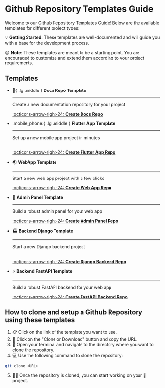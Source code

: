 # Github Repository Templates Guide

Welcome to our Github Repository Templates Guide! Below are the available templates for different project types:

💡 **Getting Started**: These templates are well-documented and will guide you with a base for the development process.

😊 **Note**: These templates are meant to be a starting point. You are encouraged to customize and extend them according to your project requirements.

## Templates

<div class="grid cards" markdown>


- :book:{ .lg .middle } __Docs Repo Template__

    ---

    Create a new documentation repository for your project

    [:octicons-arrow-right-24: **Create Docs Repo**](https://github.com/SerendipityOrg/Docs-Repo-Template)

- :mobile_phone:{ .lg .middle } __Flutter App Template__

    ---

    Set up a new mobile app project in minutes
    <br><br>

    [:octicons-arrow-right-24: **Create Flutter App Repo**](https://github.com/SerendipityOrg/Flutter-App-Template)


- :earth_asia: **WebApp Template**

    ---

    Start a new web app project with a few clicks

    [:octicons-arrow-right-24: **Create Web App Repo**](https://github.com/SerendipityOrg/WebApp-Template)

- :city_sunrise: **Admin Panel Template**

    ---

    Build a robust admin panel for your web app

    [:octicons-arrow-right-24: **Create Admin Panel Repo**](https://github.com/SerendipityOrg/Admin-Panel-Template)

- :factory: **Backend Django Template**

    ---

    Start a new Django backend project
    <br><br>

    [:octicons-arrow-right-24: **Create Django Backend Repo**](https://github.com/SerendipityOrg/Backend-Django-Template)

- :zap: **Backend FastAPI Template**

    ---

    Build a robust FastAPI backend for your web app

    [:octicons-arrow-right-24: **Create FastAPI Backend Repo**](https://github.com/SerendipityOrg/Backend-FastAPI-Template)


</div>

## How to clone and setup a Github Repository using these templates

1. 📋 Click on the link of the template you want to use.
2. 📝 Click on the "Clone or Download" button and copy the URL.
3. 📂 Open your terminal and navigate to the directory where you want to clone the repository.
4. 💻 Use the following command to clone the repository:

```bash
git clone <URL>
```

5. 👨‍💻 Once the repository is cloned, you can start working on your 📱 project.
